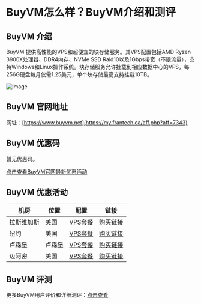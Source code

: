# BuyVM怎么样？BuyVM介绍和测评

## BuyVM 介绍

BuyVM 提供高性能的VPS和超便宜的块存储服务。其VPS配置包括AMD Ryzen 3900X处理器、DDR4内存、NVMe SSD Raid10以及1Gbps带宽（不限流量），支持Windows和Linux操作系统。块存储服务允许挂载到相应数据中心的VPS，每256G硬盘每月仅需1.25美元，单个块存储最高支持挂载10TB。

![image](https://github.com/tonicafnowa/BuyVM/assets/169743092/8ab67848-79ed-4496-bfdf-e13ac8f7611f)

## BuyVM 官网地址

网址：[https://www.buyvm.net](https://my.frantech.ca/aff.php?aff=7343)

## BuyVM 优惠码

暂无优惠码。

[点击查看BuyVM官网最新优惠活动](https://my.frantech.ca/aff.php?aff=7343)

## BuyVM 优惠活动

| 机房 | 位置 | 配置 | 链接 |
|------|------|------|------|
| 拉斯维加斯 | 美国 | [VPS套餐](https://my.frantech.ca/aff.php?aff=7343&gid=37) | [购买链接](https://my.frantech.ca/cart.php?gid=37) |
| 纽约 | 美国 | [VPS套餐](https://my.frantech.ca/aff.php?aff=7343&gid=38) | [购买链接](https://my.frantech.ca/cart.php?gid=38) |
| 卢森堡 | 卢森堡 | [VPS套餐](https://my.frantech.ca/aff.php?aff=7343&gid=39) | [购买链接](https://my.frantech.ca/cart.php?gid=39) |
| 迈阿密 | 美国 | [VPS套餐](https://my.frantech.ca/aff.php?aff=7343&gid=48) | [购买链接](https://my.frantech.ca/cart.php?gid=48) |

## BuyVM 评测

更多BuyVM用户评价和详细测评：[点击查看](https://my.frantech.ca/aff.php?aff=7343)
